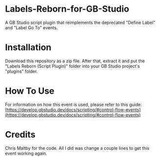 # Labels-Reborn-for-GB-Studio
A GB Studio script plugin that reimplements the deprecated "Define Label" and "Label Go To" events. 

# Installation
Download this repository as a zip file. After that, extract it and put the "Labels Reborn (Script Plugin)" folder into your GB Studio project's "plugins" folder.

# How To Use
For information on how this event is used, please refer to this guide:
[https://develop.gbstudio.dev/docs/scripting/#control-flow-events](https://develop.gbstudio.dev/docs/scripting/#control-flow-events)

# Credits
Chris Maltby for the code. All I did was change a couple lines to get this event working again.
